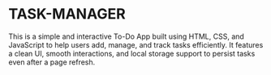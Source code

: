 # TASK-MANAGER
This is a simple and interactive To-Do App built using HTML, CSS, and JavaScript to help users add, manage, and track tasks efficiently. It features a clean UI, smooth interactions, and local storage support to persist tasks even after a page refresh.
